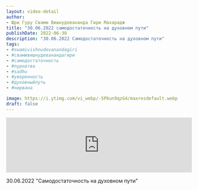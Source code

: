```yaml
---
layout: video-detail
author:
- Шри Гуру Свами Вишнудевананда Гири Махарадж
title: "30.06.2022 самодостаточность на духовном пути"
publishDate: 2022-06-30
description: "30.06.2022 Самодостаточность на духовном пути"
tags: 
- #swamivishnudevanandagiri
- #свамивишнудеванандагири
- #самодостаточность
- #пурнатва
- #sadhu
- #уверенность
- #духовныйпуть
- #нирвана

image: https://i.ytimg.com/vi_webp/-5P6un9qzG4/maxresdefault.webp
draft: false
---
```


<iframe width="100%" src="https://www.youtube.com/embed/-5P6un9qzG4" frameborder="0" allowfullscreen=""></iframe> 

 30.06.2022 "Самодостаточность на духовном пути"

  

 